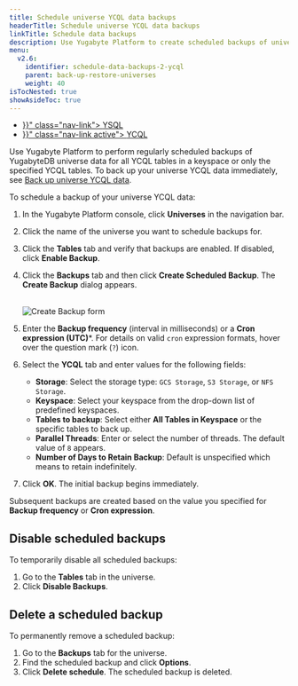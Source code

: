```yaml
---
title: Schedule universe YCQL data backups
headerTitle: Schedule universe YCQL data backups
linkTitle: Schedule data backups
description: Use Yugabyte Platform to create scheduled backups of universe YCQL data.
menu:
  v2.6:
    identifier: schedule-data-backups-2-ycql
    parent: back-up-restore-universes
    weight: 40
isTocNested: true
showAsideToc: true
---
```


<ul class="nav nav-tabs-alt nav-tabs-yb">

  <li >
    <a href="{{< relref "./ysql.md" >}}" class="nav-link">
      <i class="icon-postgres" aria-hidden="true"></i>
      YSQL
    </a>
  </li>

  <li >
    <a href="{{< relref "./ycql.md" >}}" class="nav-link active">
      <i class="icon-cassandra" aria-hidden="true"></i>
      YCQL
    </a>
  </li>

</ul>

Use Yugabyte Platform to perform regularly scheduled backups of YugabyteDB universe data for all YCQL tables in a keyspace or only the specified YCQL tables. To back up your universe YCQL data immediately, see [Back up universe YCQL data](../../back-up-universe-data/ycql).

To schedule a backup of your universe YCQL data:

1. In the Yugabyte Platform console, click **Universes** in the navigation bar.
2. Click the name of the universe you want to schedule backups for.
3. Click the **Tables** tab and verify that backups are enabled. If disabled, click **Enable Backup**.
4. Click the **Backups** tab and then click **Create Scheduled Backup**. The **Create Backup** dialog appears.
    <br/>
    <br/>

    ![Create Backup form](/images/yp/scheduled-backup-ycql.png)

5. Enter the **Backup frequency** (interval in milliseconds) or a **Cron expression (UTC)***. For details on valid `cron` expression formats, hover over the question mark (`?`) icon.

6. Select the **YCQL** tab and enter values for the following fields:

    - **Storage**: Select the storage type: `GCS Storage`, `S3 Storage`, or `NFS Storage`.
    - **Keyspace**: Select your keyspace from the drop-down list of predefined keyspaces.
    - **Tables to backup**: Select either **All Tables in Keyspace** or the specific tables to back up.
    - **Parallel Threads**: Enter or select the number of threads. The default value of `8` appears.
    - **Number of Days to Retain Backup**: Default is unspecified which means to retain indefinitely.

7. Click **OK**. The initial backup begins immediately.

Subsequent backups are created based on the value you specified for **Backup frequency** or **Cron expression**.

## Disable scheduled backups

To temporarily disable all scheduled backups:

1. Go to the **Tables** tab in the universe.
2. Click **Disable Backups**.

## Delete a scheduled backup

To permanently remove a scheduled backup:

1. Go to the **Backups** tab for the universe. 
2. Find the scheduled backup and click **Options**.
3. Click **Delete schedule**. The scheduled backup is deleted.
